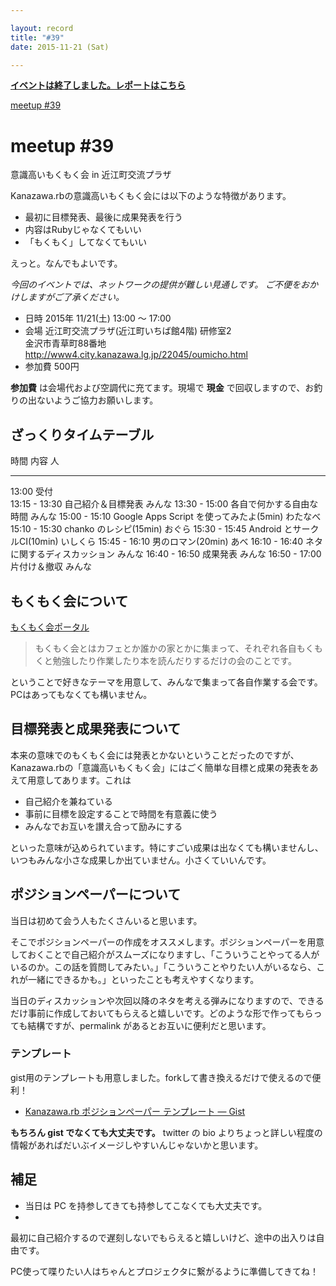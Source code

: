 ```yaml
---

layout: record
title: "#39"
date: 2015-11-21 (Sat)

---
```


<p>
<a href="./report.html"><strong>イベントは終了しました。レポートはこちら</strong></a></p>

<div class="doorkeeper-widget">
<a class="doorkeeper-registration-widget" href="https://kzrb.doorkeeper.jp/events/33547">meetup
#39</a><script src="http://widgets.doorkeeper.jp/w/widget.js"></script>

</div>

meetup #39
===========

意識高いもくもく会 in 近江町交流プラザ

Kanazawa.rbの意識高いもくもく会には以下のような特徴があります。

-   最初に目標発表、最後に成果発表を行う
-   内容はRubyじゃなくてもいい
-   「もくもく」してなくてもいい

えっと。なんでもよいです。

*今回のイベントでは、ネットワークの提供が難しい見通しです。
ご不便をおかけしますがご了承ください。*


  - 日時     2015年 11/21(土) 13:00 〜 17:00
  - 会場     近江町交流プラザ(近江町いちば館4階) 研修室2<br>金沢市青草町88番地 <a href="http://www4.city.kanazawa.lg.jp/22045/oumicho.html">http://www4.city.kanazawa.lg.jp/22045/oumicho.html</a>
  - 参加費   500円


**参加費** は会場代および空調代に充てます。現場で **現金**
で回収しますので、お釣りの出ないようご協力お願いします。

ざっくりタイムテーブル
----------------------

  時間            内容                                      人
  --------------- ----------------------------------------- ----------
  13:00           受付                                      
  13:15 - 13:30   自己紹介＆目標発表                        みんな
  13:30 - 15:00   各自で何かする自由な時間                  みんな
  15:00 - 15:10   Google Apps Script を使ってみたよ(5min)   わたなべ
  15:10 - 15:30   chanko のレシピ(15min)                    おぐら
  15:30 - 15:45   Android とサークルCI(10min)               いしくら
  15:45 - 16:10   男のロマン(20min)                         あべ
  16:10 - 16:40   ネタに関するディスカッション              みんな
  16:40 - 16:50   成果発表                                  みんな
  16:50 - 17:00   片付け＆撤収                              みんな

もくもく会について
------------------

[もくもく会ポータル](http://mokumokukai.tumblr.com/)

> もくもく会とはカフェとか誰かの家とかに集まって、それぞれ各自もくもくと勉強したり作業したり本を読んだりするだけの会のことです。

ということで好きなテーマを用意して、みんなで集まって各自作業する会です。PCはあってもなくても構いません。

目標発表と成果発表について
--------------------------

本来の意味でのもくもく会には発表とかないということだったのですが、Kanazawa.rbの「意識高いもくもく会」にはごく簡単な目標と成果の発表をあえて用意してあります。これは

* 自己紹介を兼ねている
 * 事前に目標を設定することで時間を有意義に使う
 * みんなでお互いを讃え合って励みにする

といった意味が込められています。特にすごい成果は出なくても構いませんし、いつもみんな小さな成果しか出ていません。小さくていいんです。

ポジションペーパーについて
--------------------------

当日は初めて会う人もたくさんいると思います。

そこでポジションペーパーの作成をオススメします。ポジションペーパーを用意しておくことで自己紹介がスムーズになりますし、「こういうことやってる人がいるのか。この話を質問してみたい。」「こういうことやりたい人がいるなら、これが一緒にできるかも。」といったことも考えやすくなります。

当日のディスカッションや次回以降のネタを考える弾みになりますので、できるだけ事前に作成しておいてもらえると嬉しいです。どのような形で作ってもらっても結構ですが、permalink
があるとお互いに便利だと思います。

### テンプレート

gist用のテンプレートも用意しました。forkして書き換えるだけで使えるので便利！

* [Kanazawa.rb ポジションペーパー テンプレート — Gist](https://gist.github.com/5a523ec3180002229a32)

**もちろん gist でなくても大丈夫です。** twitter の bio
よりちょっと詳しい程度の情報があればだいぶイメージしやすいんじゃないかと思います。

補足
----

* 当日は PC を持参してきても持参してこなくても大丈夫です。
 *
最初に自己紹介するので遅刻しないでもらえると嬉しいけど、途中の出入りは自由です。

PC使って喋りたい人はちゃんとプロジェクタに繋がるように準備してきてね！
